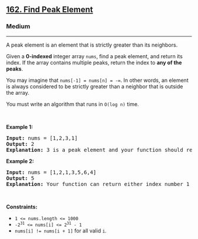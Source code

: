 <h2><a href="https://leetcode.com/problems/find-peak-element/">162. Find Peak Element</a></h2><h3>Medium</h3><hr><div><p class="bv-p-translate">A peak element is an element that is strictly greater than its neighbors.<bv-p-translate-btn class="bv-p-translate-btn" title="Burning Vocabulary translation" style="left: -28px; display: none;">↳</bv-p-translate-btn></p>

<p class="bv-p-translate">Given a <strong>0-indexed</strong> integer array <code>nums</code>, find a peak element, and return its index. If the array contains multiple peaks, return the index to <strong>any of the peaks</strong>.<bv-p-translate-btn class="bv-p-translate-btn" title="Burning Vocabulary translation" style="left: -28px; display: none;">↳</bv-p-translate-btn></p>

<p class="bv-p-translate">You may imagine that <code>nums[-1] = nums[n] = -∞</code>. In other words, an element is always considered to be strictly greater than a neighbor that is outside the array.<bv-p-translate-btn class="bv-p-translate-btn" title="Burning Vocabulary translation" style="left: 0px; display: none; top: -18px;">↳</bv-p-translate-btn></p>

<p class="bv-p-translate">You must write an algorithm that runs in <code>O(log n)</code> time.<bv-p-translate-btn class="bv-p-translate-btn" title="Burning Vocabulary translation" style="left: 0px; display: none; top: -18px;">↳</bv-p-translate-btn></p>

<p>&nbsp;</p>
<p><strong class="example">Example 1:</strong></p>

<pre><strong>Input:</strong> nums = [1,2,3,1]
<strong>Output:</strong> 2
<strong>Explanation:</strong> 3 is a peak element and your function should return the index number 2.</pre>

<p><strong class="example">Example 2:</strong></p>

<pre><strong>Input:</strong> nums = [1,2,1,3,5,6,4]
<strong>Output:</strong> 5
<strong>Explanation:</strong> Your function can return either index number 1 where the peak element is 2, or index number 5 where the peak element is 6.</pre>

<p>&nbsp;</p>
<p><strong>Constraints:</strong></p>

<ul>
	<li><code>1 &lt;= nums.length &lt;= 1000</code></li>
	<li><code>-2<sup>31</sup> &lt;= nums[i] &lt;= 2<sup>31</sup> - 1</code></li>
	<li><code>nums[i] != nums[i + 1]</code> for all valid <code>i</code>.</li>
</ul>
</div>